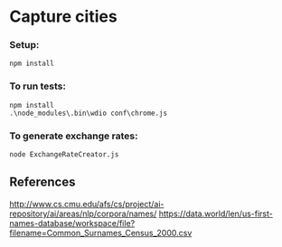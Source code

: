 # Capture cities

### Setup:
```
npm install
```

### To run tests:
```
npm install
.\node_modules\.bin\wdio conf\chrome.js
```

### To generate exchange rates:
```
node ExchangeRateCreator.js
```

## References
http://www.cs.cmu.edu/afs/cs/project/ai-repository/ai/areas/nlp/corpora/names/
https://data.world/len/us-first-names-database/workspace/file?filename=Common_Surnames_Census_2000.csv
